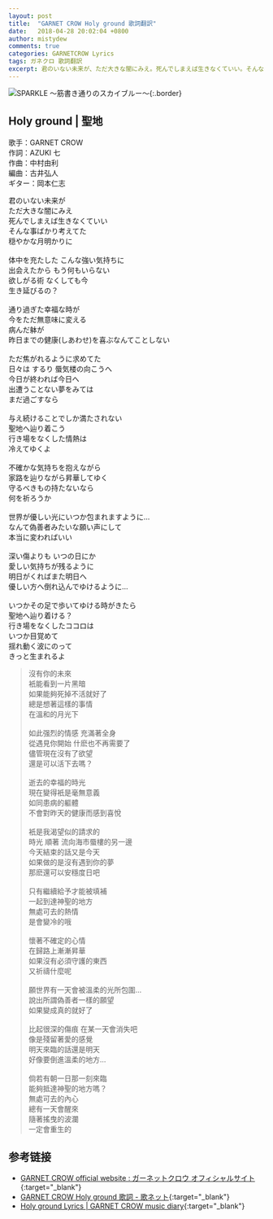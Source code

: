 ```yaml
---
layout: post
title:  "GARNET CROW Holy ground 歌詞翻訳"
date:   2018-04-28 20:02:04 +0800
author: mistydew
comments: true
categories: GARNETCROW Lyrics
tags: ガネクロ 歌詞翻訳
excerpt: 君のいない未来が、ただ大きな闇にみえ。死んでしまえば生きなくていい。そんな事ばかり考えてた、穏やかな月明かりに。
---
```

![SPARKLE 〜筋書き通りのスカイブルー〜](https://raw.githubusercontent.com/mistydew/gc2/master/cover/album/AL02_SPARKLE%20〜筋書き通りのスカイブルー〜.jpg){:.border}

## Holy ground | 聖地

歌手：GARNET CROW<br>
作詞：AZUKI 七<br>
作曲：中村由利<br>
編曲：古井弘人<br>
ギター：岡本仁志

<div class="lyric-original">
<p>
君のいない未来が<br>
ただ大きな闇にみえ<br>
死んでしまえば生きなくていい<br>
そんな事ばかり考えてた<br>
穏やかな月明かりに<br>
<br>
体中を充たした こんな強い気持ちに<br>
出会えたから もう何もいらない<br>
欲しがる術 なくしても今<br>
生き延びるの？<br>
<br>
通り過ぎた幸福な時が<br>
今をただ無意味に変える<br>
病んだ躰が<br>
昨日までの健康(しあわせ)を喜ぶなんてことしない<br>
<br>
ただ焦がれるように求めてた<br>
日々は するり 蜃気楼の向こうへ<br>
今日が終われば今日へ<br>
出遭うことない夢をみては<br>
まだ過ごすなら<br>
<br>
与え続けることでしか満たされない<br>
聖地へ辿り着こう<br>
行き場をなくした情熱は<br>
冷えてゆくよ<br>
<br>
不確かな気持ちを抱えながら<br>
家路を辿りながら昇華してゆく<br>
守るべきもの持たないなら<br>
何を祈ろうか<br>
<br>
世界が優しい光にいつか包まれますように…<br>
なんて偽善者みたいな願い声にして<br>
本当に変わればいい<br>
<br>
深い傷よりも いつの日にか<br>
愛しい気持ちが残るように<br>
明日がくればまた明日へ<br>
優しい方へ倒れ込んでゆけるように…<br>
<br>
いつかその足で歩いてゆける時がきたら<br>
聖地へ辿り着ける？<br>
行き場をなくしたココロは<br>
いつか目覚めて<br>
揺れ動く波にのって<br>
きっと生まれるよ
</p>
</div>

<div class="lyric-translation">
<blockquote>
沒有你的未來<br>
衹能看到一片黑暗<br>
如果能夠死掉不活就好了<br>
總是想著這樣的事情<br>
在溫和的月光下<br>
<br>
如此强烈的情感 充滿著全身<br>
從遇見你開始 什麽也不再需要了<br>
儘管現在沒有了欲望<br>
還是可以活下去嗎？<br>
<br>
逝去的幸福的時光<br>
現在變得衹是毫無意義<br>
如同患病的軀體<br>
不會對昨天的健康而感到喜悅<br>
<br>
衹是我渴望似的請求的<br>
時光 順著 流向海市蜃樓的另一邊<br>
今天結束的話又是今天<br>
如果做的是沒有遇到你的夢<br>
那麽還可以安穩度日吧<br>
<br>
只有繼續給予才能被填補<br>
一起到達神聖的地方<br>
無處可去的熱情<br>
是會變冷的哦<br>
<br>
懷著不確定的心情<br>
在歸路上漸漸昇華<br>
如果沒有必須守護的東西<br>
又祈禱什麼呢<br>
<br>
願世界有一天會被溫柔的光所包圍...<br>
說出所謂偽善者一樣的願望<br>
如果變成真的就好了<br>
<br>
比起很深的傷痕 在某一天會消失吧<br>
像是殘留著愛的感覺<br>
明天來臨的話還是明天<br>
好像要倒進溫柔的地方...<br>
<br>
倘若有朝一日那一刻來臨<br>
能夠抵達神聖的地方嗎？<br>
無處可去的內心<br>
總有一天會醒來<br>
隨著搖曳的波瀾<br>
一定會重生的
</blockquote>
</div>

## 参考链接

* [GARNET CROW official website : ガーネットクロウ オフィシャルサイト](http://www.garnetcrow.com){:target="_blank"}
* [GARNET CROW Holy ground 歌詞 - 歌ネット](https://www.uta-net.com/song/20142){:target="_blank"}
* [Holy ground Lyrics \| GARNET CROW music diary](https://mistydew.github.io/gc/lyrics/original/Holy%20ground.html){:target="_blank"}
